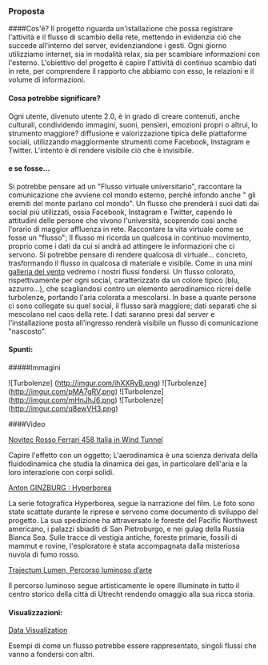 ### Proposta 
####Cos'è?
Il progetto riguarda un'istallazione che possa registrare l'attività e il flusso di scambio della rete, mettendo in evidenzia ciò che succede all'interno del server, evidenziandone i gesti. 
Ogni giorno utilizziamo internet, sia in modalità relax, sia per scambiare informazioni con l'esterno. 
L'obiettivo del progetto è capire l'attività di continuo scambio dati in rete, per comprendere il rapporto che abbiamo con esso, le relazioni e il volume di informazioni. 

#### Cosa potrebbe significare?
Ogni utente, divenuto utente 2.0, è in grado di creare contenuti, anche culturali, condividendo immagini, suoni, pensieri, emozioni propri o altrui, lo strumento maggiore? diffusione e valorizzazione tipica delle piattaforme sociali, utilizzando maggiormente strumenti come Facebook, Instagram e Twitter.
L'intento è di rendere visibile ciò che è invisibile.


#### e se fosse...

Si potrebbe pensare ad un "Flusso virtuale universitario", raccontare la comunicazione che avviene col mondo esterno, perchè infondo anche " gli eremiti del monte parlano col mondo". 
Un flusso che prenderà i suoi dati dai social più utilizzati, ossia Facebook, Instagram e Twitter, capendo le attitudini delle persone che vivono l'università, scoprendo così anche l'orario di maggior affluenza in rete. 
Raccontare la vita virtuale come se fosse un "flusso"; 
Il flusso mi ricorda un qualcosa in continuo movimento, proprio come i dati da cui si andrà ad attingere le informazioni che ci servono. 
Si potrebbe pensare di rendere qualcosa di virtuale... concreto, trasformando il flusso in qualcosa di materiale e visibile. 
Come in una mini [galleria del vento](http://it.wikipedia.org/wiki/Galleria_del_vento) vedremo i nostri flussi fondersi. 
Un flusso colorato, rispettivamente per ogni social, caratterizzato da un colore tipico (blu, azzurro...), che scagliandosi contro un elemento aerodinamico ricrei delle turbolenze, portando l'aria colorata a mescolarsi. In base a quante persone ci sono collegate su quel social, il flusso sarà maggiore; dati separati che si mescolano nel caos della rete. 
I dati saranno presi dal server e l'installazione posta all'ingresso renderà visibile un flusso di comunicazione "nascosto". 

#### Spunti:

#####Immagini

![Turbolenze] (http://imgur.com/ihXXRyB.png)
![Turbolenze] (http://imgur.com/pMA7gRV.png)
![Turbolenze] (http://imgur.com/mHnJhJ6.png)
![Turbolenze] (http://imgur.com/q8ewVH3.png)

####Video

[Novitec Rosso Ferrari 458 Italia in Wind Tunnel](https://www.youtube.com/watch?v=CdE7IT-EsZ0 )

Capire l'effetto con un oggetto; L'aerodinamica è una scienza derivata della fluidodinamica che studia la dinamica dei gas, in particolare dell'aria e la loro interazione con corpi solidi. 

[Anton GINZBURG : Hyperborea](https://vimeo.com/54152122 )

La serie fotografica Hyperborea, segue la narrazione del film. Le foto sono state scattate durante le riprese e servono come documento di sviluppo del progetto. La sua spedizione ha attraversato le foreste del Pacific Northwest americano, i palazzi sbiaditi di San Pietroburgo, e nei gulag della Russia Bianca Sea. Sulle tracce di vestigia antiche, foreste primarie, fossili di mammut e rovine, l'esploratore è stata accompagnata dalla misteriosa nuvola di fumo rosso.

[Trajectum Lumen, Percorso luminoso d’arte](http://www.blogolanda.it/2011/12/09/alla-scoperta-di-utrecht-di-sera-con-il-trajectum-lumen/)

Il percorso luminoso segue artisticamente le opere illuminate in tutto il centro storico della città di Utrecht rendendo omaggio alla sua ricca storia.

#### Visualizzazioni:
[Data Visualization](http://webdesignledger.com/inspiration/15-stunning-examples-of-data-visualization)

Esempi di come un flusso potrebbe essere rappresentato, singoli flussi che vanno a fondersi con altri. 
